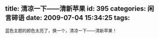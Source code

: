 title: 清凉一下——清新苹果
id: 395
categories: 闲言碎语
date: 2009-07-04 15:34:25
tags:
---

蓝色主题的颜色太亮了，换一个，清凉一下——清新苹果！

